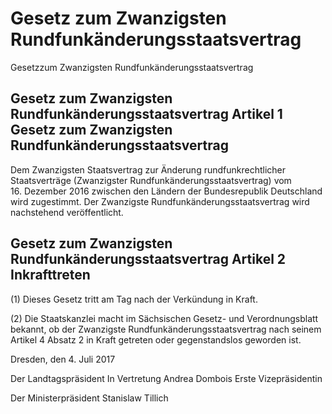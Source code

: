 # Gesetz zum Zwanzigsten Rundfunkänderungsstaatsvertrag

Gesetzzum Zwanzigsten Rundfunkänderungsstaatsvertrag

## Gesetz zum Zwanzigsten Rundfunkänderungsstaatsvertrag Artikel 1 Gesetz zum Zwanzigsten Rundfunkänderungsstaatsvertrag

Dem Zwanzigsten Staatsvertrag zur Änderung rundfunkrechtlicher Staatsverträge (Zwanzigster Rundfunkänderungsstaatsvertrag) vom 16. Dezember 2016 zwischen den Ländern der Bundesrepublik Deutschland wird zugestimmt. Der Zwanzigste Rundfunkänderungsstaatsvertrag wird nachstehend veröffentlicht.


## Gesetz zum Zwanzigsten Rundfunkänderungsstaatsvertrag Artikel 2 Inkrafttreten

(1) Dieses Gesetz tritt am Tag nach der Verkündung in Kraft.

(2) Die Staatskanzlei macht im Sächsischen Gesetz- und Verordnungsblatt bekannt, ob der Zwanzigste Rundfunkänderungsstaatsvertrag nach seinem Artikel 4 Absatz 2 in Kraft getreten oder gegenstandslos geworden ist.

Dresden, den 4. Juli 2017

Der Landtagspräsident
In Vertretung
Andrea Dombois
Erste Vizepräsidentin

Der Ministerpräsident
Stanislaw Tillich

